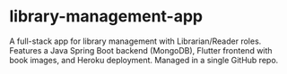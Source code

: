# library-management-app
A full-stack app for library management with Librarian/Reader roles. Features a Java Spring Boot backend (MongoDB), Flutter frontend with book images, and Heroku deployment. Managed in a single GitHub repo.
